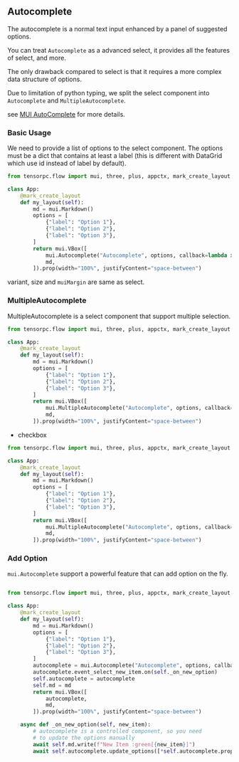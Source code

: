 ## Autocomplete

The autocomplete is a normal text input enhanced by a panel of suggested options.

You can treat ```Autocomplete``` as a advanced select, it provides all the features of select, and more.

The only drawback compared to select is that it requires a more complex data structure of options.

Due to limitation of python typing, we split the select component into `Autocomplete` and `MultipleAutocomplete`.

see [MUI AutoComplete](https://mui.com/material-ui/react-autocomplete/) for more details.

### Basic Usage

We need to provide a list of options to the select component. The options must be a dict that contains at least a label (this is different with DataGrid which use id instead of label by default).

```Python
from tensorpc.flow import mui, three, plus, appctx, mark_create_layout

class App:
    @mark_create_layout
    def my_layout(self):
        md = mui.Markdown()
        options = [
            {"label": "Option 1"},
            {"label": "Option 2"},
            {"label": "Option 3"},
        ]
        return mui.VBox([
            mui.Autocomplete("Autocomplete", options, callback=lambda x: md.write(f"Select: :green[{x}]")).prop(muiMargin="dense"),
            md,
        ]).prop(width="100%", justifyContent="space-between")

```

variant, size and ```muiMargin``` are same as select.

### MultipleAutocomplete

MultipleAutocomplete is a select component that support multiple selection.

```Python
from tensorpc.flow import mui, three, plus, appctx, mark_create_layout

class App:
    @mark_create_layout
    def my_layout(self):
        md = mui.Markdown()
        options = [
            {"label": "Option 1"},
            {"label": "Option 2"},
            {"label": "Option 3"},
        ]
        return mui.VBox([
            mui.MultipleAutocomplete("Autocomplete", options, callback=lambda x: md.write(f"Select: :green[{x}]")).prop(muiMargin="dense"),
            md,
        ]).prop(width="100%", justifyContent="space-between")

```

* checkbox

```Python
from tensorpc.flow import mui, three, plus, appctx, mark_create_layout

class App:
    @mark_create_layout
    def my_layout(self):
        md = mui.Markdown()
        options = [
            {"label": "Option 1"},
            {"label": "Option 2"},
            {"label": "Option 3"},
        ]
        return mui.VBox([
            mui.MultipleAutocomplete("Autocomplete", options, callback=lambda x: md.write(f"Select: :green[{x}]")).prop(muiMargin="dense", itemVariant="checkbox"),
            md,
        ]).prop(width="100%", justifyContent="space-between")
```

### Add Option

```mui.Autocomplete``` support a powerful feature that can add option on the fly.

```Python

from tensorpc.flow import mui, three, plus, appctx, mark_create_layout

class App:
    @mark_create_layout
    def my_layout(self):
        md = mui.Markdown()
        options = [
            {"label": "Option 1"},
            {"label": "Option 2"},
            {"label": "Option 3"},
        ]
        autocomplete = mui.Autocomplete("Autocomplete", options, callback=lambda x: md.write(f"Select: :green[{x}]")).prop(muiMargin="dense", **mui.Autocomplete.get_creatable_option())
        autocomplete.event_select_new_item.on(self._on_new_option)
        self.autocomplete = autocomplete
        self.md = md
        return mui.VBox([
            autocomplete,
            md,
        ]).prop(width="100%", justifyContent="space-between")

    async def _on_new_option(self, new_item):
        # autocomplete is a controlled component, so you need 
        # to update the options manually
        await self.md.write(f"New Item :green[{new_item}]")
        await self.autocomplete.update_options([*self.autocomplete.props.options, new_item], -1)


```